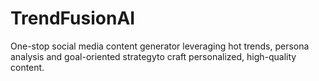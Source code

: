 # TrendFusionAI
 One-stop social media content generator leveraging hot trends, persona analysis  and goal-oriented strategyto craft personalized, high-quality content.
